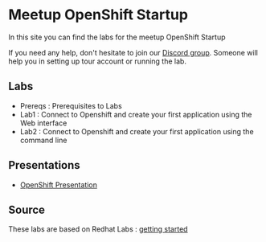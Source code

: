# Meetup OpenShift Startup

In this site you can find the labs for the meetup OpenShift Startup

If you need any help, don't hesitate to join our [Discord group](https://discord.gg/H6f2Ch). Someone will help you in setting up tour account or running the lab.

## Labs

* Prereqs : Prerequisites to Labs
* Lab1 : Connect to Openshift and create your first application using the Web interface
* Lab2 :  Connect to Openshift and create your first application using the command line

## Presentations

- [OpenShift Presentation](docs/Openshift_startup.pdf)

## Source

These labs are based on Redhat Labs : [getting started](https://learn.openshift.com/introduction/getting-started/)
